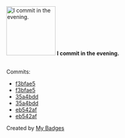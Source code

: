 <img src="https://my-badges.github.io/my-badges/evening-commits.png" alt="I commit in the evening." title="I commit in the evening." width="128">
<strong>I commit in the evening.</strong>
<br><br>

Commits:

- <a href="https://github.com/gmuloc/j2lint/commit/f3bfae56b0ed21b66afa41a44d94100de5ed0686">f3bfae5</a>
- <a href="https://github.com/aristanetworks/j2lint/commit/f3bfae56b0ed21b66afa41a44d94100de5ed0686">f3bfae5</a>
- <a href="https://github.com/gmuloc/network-test-automation/commit/35a4bdd2d75d6ee39b89ec03c1c22269b3a579f9">35a4bdd</a>
- <a href="https://github.com/aristanetworks/anta/commit/35a4bdd2d75d6ee39b89ec03c1c22269b3a579f9">35a4bdd</a>
- <a href="https://github.com/gmuloc/network-test-automation/commit/eb542afc62ca8d3e2b19e1694addef179e59dbe5">eb542af</a>
- <a href="https://github.com/aristanetworks/anta/commit/eb542afc62ca8d3e2b19e1694addef179e59dbe5">eb542af</a>


Created by <a href="https://github.com/my-badges/my-badges">My Badges</a>